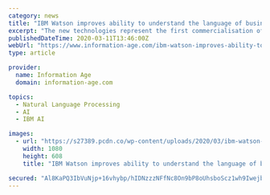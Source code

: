 ```yaml
---
category: news
title: "IBM Watson improves ability to understand the language of business"
excerpt: "The new technologies represent the first commercialisation of key natural language processing (NLP) capabilities to come from IBM Research’s Project Debater, the only AI system capable of debating humans on complex topics. For example, a new advanced sentiment analysis feature has been developed to identify and analyse idioms and ..."
publishedDateTime: 2020-03-11T13:46:00Z
webUrl: "https://www.information-age.com/ibm-watson-improves-ability-to-understand-language-business-123488213/"
type: article

provider:
  name: Information Age
  domain: information-age.com

topics:
  - Natural Language Processing
  - AI
  - IBM AI

images:
  - url: "https://s27389.pcdn.co/wp-content/uploads/2020/03/ibm-watson-improves-ability-to-understand-language-business.jpeg"
    width: 1080
    height: 608
    title: "IBM Watson improves ability to understand the language of business"

secured: "Al8KaPQ3IbVuNjp+16vhybp/hIDNzzzNFfNc8On9bP8oUhsboScz1wh9IwejbSJbegdgkVkbB3tvbObAXqnpjkRN0I8PnGwxMSTDS9npatlA0ockhCzsFIQUW8sJYARjgVKfc3GmaMRaKtGn6x8LbsEIxF7VuNheg/KXE9EmNe2mb7Gh3ZEXbivUAxW9BDZp5V+ZVas2Wr7iPQSc5tMSb4ZMAOJgpVDeu2AYbok6dXwBBjveaEa/p0koddOFP4/dq3BilFCVVnOgZok2e/NOp7I5SvvfXpUhcqNDcAQHI53FH9ZKarx0cyI0Sl6Ej0LlcDCELT751rM9je16oLNHH/ouWs2WAwVhTrYiVCMoclZcH4I6tT9jxi+dUZu3FSeIOQRP97RatmDN37cAXRHiLAYpS/WGtOyoXAXezHNccQiYzrQWYaLy9uXuUiKkSW5zoUM4+zDRSeOrgG5wI9GrTEP8v0Q4NRqbL+YrOutXuRM=;VsK9xLbWQlBaDgQ0Gfs2Qw=="
---
```


